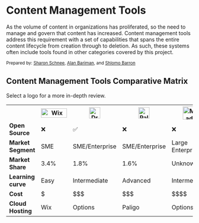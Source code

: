 # Content Management Tools

As the volume of content in organizations has proliferated, so the need to manage and govern that content has increased. Content management tools address this requirement with a set of capabilities that spans the entire content lifecycle from creation through to deletion. As such, these systems often include tools found in other categories covered by this project.

<sup>Prepared by:
<a href="https://www.linkedin.com/in/sharon-schnee/">Sharon Schnee</a>, <a href="https://www.linkedin.com/in/alan-b-bari/">Alan Bariman</a>, and <a href="https://www.linkedin.com/in/sol-barron-36a07a1/">Shlomo Barron</a>  

## Content Management Tools Comparative Matrix

Select a logo for a more in-depth review.


<table>
 <tr>
	<th></th>	
   <th><a href="Wix.md"><img src='Wixlogo.png' height='25' width='70' alt="Wix review file" ></a></th> 
   <th><a href="Drupal.md"><img src='drupal.png' height='30' alt="Drupal review file" ></a></th> 
	 <th><a href="Paligo.md"><img src='paligo-logo-1.png' height='30' alt="Paligo review file" ></a></th> 
	 <th><a href="MadCap.md"><img src='ixia-logo.png' height='35' alt="MadCap IXIA review file" ></a></th> 
	 <th><a href="WordPress.md"><img src='WordPress-cropped-logo.png' height='30' alt="WordPress review file" ></a></th> 
	 <th><a href="Heretto.md"><img src='Heretto-2.png' height='20' alt="Heretto review file" ></a></th>
 </tr>
  <tr>
    <td><b>Open Source</b></td>
    <td>&#10060;</td>
    <td>&#9989;</td>
    <td>&#10060;</td>
    <td>&#10060;</td>
    <td>&#9989;</td>
    <td>&#10060;</td>
  </tr>
  <tr>
    <td><b>Market Segment</b></td>
    <td>SME</td>
    <td>SME/Enterprise</td>
    <td>SME/Enterprise</td>
    <td>Large Enterprise</td>
    <td>SME</td>
    <td>SME/Enterprise</td>
  </tr> 
 <tr>
    <td><b>Market Share</b></td>
    <td>3.4%</td>
    <td>1.8%</td>
    <td>1.6%</td>
    <td>Unknown</td>
    <td>64.3%</td>
    <td>Unknown</td>
  </tr> 
  <tr>
    <td><b>Learning curve</b></td>
    <td>Easy</td>
    <td>Intermediate</td>
    <td>Advanced</td>
    <td>Intermediate</td>
    <td>Easy</td>
    <td>Easy</td>
  </tr> 
  <tr>
    <td><b>Cost</b></td>
    <td>$</td>
    <td>$$$</td>
    <td>$$$</td>
    <td>$$$$</td>
    <td>$</td>
    <td>$$$</td>
  </tr>
  <tr>
    <td><b>Cloud Hosting</b></td>
    <td>Wix</td>
    <td>Options</td>
    <td>Paligo </td>
    <td>Options</td>
    <td>Options</td>
    <td>Options</td>
  </tr> 

</table>
